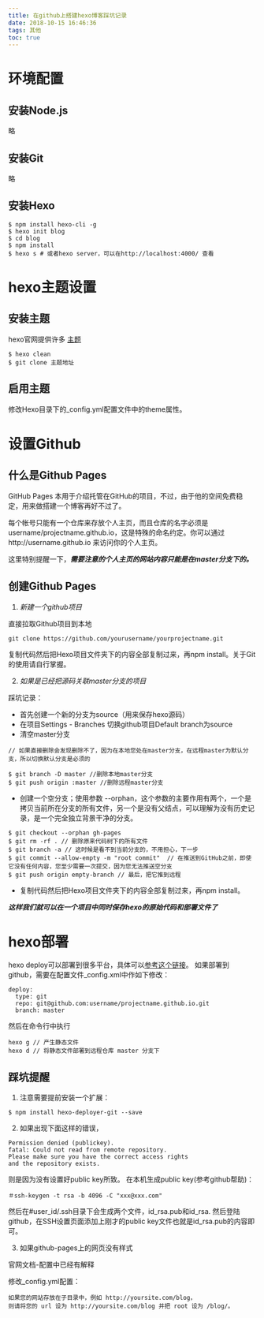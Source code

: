 ```yaml
---
title: 在github上搭建hexo博客踩坑记录
date: 2018-10-15 16:46:36
tags: 其他
toc: true
---
```


# 环境配置

## 安装Node.js

略

## 安装Git

略

## 安装Hexo

```
$ npm install hexo-cli -g
$ hexo init blog
$ cd blog
$ npm install
$ hexo s # 或者hexo server，可以在http://localhost:4000/ 查看
```

# hexo主题设置

## 安装主题

hexo官网提供许多 [主题](https://hexo.io/themes/)

```
$ hexo clean
$ git clone 主题地址
```

## 启用主题

修改Hexo目录下的_config.yml配置文件中的theme属性。

# 设置Github

## 什么是Github Pages

GitHub Pages 本用于介绍托管在GitHub的项目，不过，由于他的空间免费稳定，用来做搭建一个博客再好不过了。

每个帐号只能有一个仓库来存放个人主页，而且仓库的名字必须是username/projectname.github.io，这是特殊的命名约定。你可以通过http://username.github.io 来访问你的个人主页。

这里特别提醒一下，***需要注意的个人主页的网站内容只能是在master分支下的。***

## 创建Github Pages

1. *新建一个github项目*

直接拉取Github项目到本地

```
git clone https://github.com/yourusername/yourprojectname.git
```

复制代码然后把Hexo项目文件夹下的内容全部复制过来，再npm install。关于Git的使用请自行掌握。

2. *如果是已经把源码关联master分支的项目*

踩坑记录：

- 首先创建一个新的分支为source（用来保存hexo源码）
- 在项目Settings - Branches 切换github项目Default branch为source
- 清空master分支

```
// 如果直接删除会发现删除不了，因为在本地您处在master分支，在远程master为默认分支，所以切换默认分支是必须的

$ git branch -D master //删除本地master分支
$ git push origin :master //删除远程master分支
```

- 创建一个空分支；使用参数 --orphan，这个参数的主要作用有两个，一个是拷贝当前所在分支的所有文件，另一个是没有父结点，可以理解为没有历史记录，是一个完全独立背景干净的分支。

```
$ git checkout --orphan gh-pages
$ git rm -rf . // 删除原来代码树下的所有文件
$ git branch -a // 这时候是看不到当前分支的，不用担心，下一步
$ git commit --allow-empty -m "root commit"  // 在推送到GitHub之前，即使它没有任何内容，您至少需要一次提交，因为您无法推送空分支
$ git push origin empty-branch // 最后，把它推到远程
```

- 复制代码然后把Hexo项目文件夹下的内容全部复制过来，再npm install。

***这样我们就可以在一个项目中同时保存hexo的原始代码和部署文件了***

# hexo部署

hexo deploy可以部署到很多平台，具体可以[参考这个链接](https://hexo.io/docs/deployment.html)。 如果部署到github，需要在配置文件_config.xml中作如下修改：

```
deploy:
  type: git
  repo: git@github.com:username/projectname.github.io.git
  branch: master
```

然后在命令行中执行

```
hexo g // 产生静态文件
hexo d // 将静态文件部署到远程仓库 master 分支下
```

## 踩坑提醒

1. 注意需要提前安装一个扩展：

```
$ npm install hexo-deployer-git --save
```

2. 如果出现下面这样的错误，

```
Permission denied (publickey).
fatal: Could not read from remote repository.
Please make sure you have the correct access rights
and the repository exists.
```

则是因为没有设置好public key所致。
在本机生成public key(参考github帮助)：

```
＃ssh-keygen -t rsa -b 4096 -C "xxx@xxx.com"
```

然后在#user_id/.ssh目录下会生成两个文件，id_rsa.pub和id_rsa.
然后登陆github，在SSH设置页面添加上刚才的public key文件也就是id_rsa.pub的内容即可。

3. 如果github-pages上的网页没有样式

官网文档-配置中已经有解释

修改_config.yml配置：

```
如果您的网站存放在子目录中，例如 http://yoursite.com/blog，
则请将您的 url 设为 http://yoursite.com/blog 并把 root 设为 /blog/。
```
